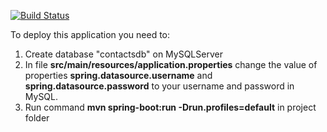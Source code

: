 [![Build Status](https://travis-ci.org/Querins/helloBackEnd.svg?branch=master)](https://travis-ci.org/Querins/helloBackEnd/builds/281231677)

To deploy this application you need to:
1. Create database "contactsdb" on MySQLServer
2. In file <b>src/main/resources/application.properties</b> change the value of properties <b>spring.datasource.username</b> and <b>spring.datasource.password</b> to your username and password in MySQL.
3. Run command <b>mvn spring-boot:run -Drun.profiles=default</b> in project folder
